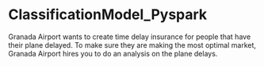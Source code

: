 # ClassificationModel_Pyspark
Granada Airport wants to create time delay insurance for people that have their plane delayed. To make sure they are making the most optimal market, Granada Airport hires you to do an analysis on the plane delays.
